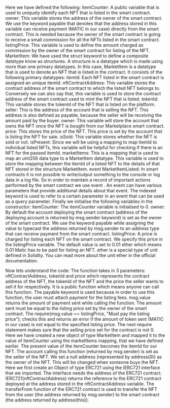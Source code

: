 Here we have defined the following:
itemCounter: A public variable that is used to uniquely identify each NFT that is listed in the smart contract.
owner: This variable stores the address of the owner of the smart contract. We use the keyword payable that denotes that the address stored in this variable can receive payment (MATIC in our case) directly from the smart contract. This is needed because the owner of the smart contract is going to receive a small commission for all the NFTs listed in the smart contract.
listingPrice: This variable is used to define the amount charged as commission by the owner of the smart contract for listing of the NFT.
MarketItem: We have used the struct keyword to define a composite datatype know as structures. A structure is a datatype which is made using more than one primary datatypes. In this case, MarketItem is a datatype that is used to denote an NFT that is listed in the contract. It consists of the following primary datatypes:
itemId: Each NFT listed in the smart contract is assigned an unique itemId.
nftContractAddress: This variable stores the contract address of the smart contract to which the listed NFT belongs to. Conversely we can also say that, this variable is used to store the contract address of the smart contract used to mint the NFT that is listed.
tokenId: This variable stores the tokenId of the NFT that is listed on the platform.
seller: This is the address of the account that is selling the NFT. This address is also defined as payable, because the seller will be receiving the amount paid by the buyer.
owner: This variable will store the account that owns the NFT once the NFT is bought from our Marketplace smart contract.
price: This stores the price of the NFT. This price is set by the account that is listing the NFT for sale.
isSold: This variable stores whether the NFT is sold or not.
isPresent: Since we will be using a mapping to map itemId to individual listed NFTs, this variable will be helpful for checking if there is an NFT for the passed itemId.
marketItems: This is a mapping that is used to map an uint256 data type to a MarketItem datatype. This variable is used to store the mapping between the itemId of a listed NFT to the details of that NFT stored in the structure MarketItem.
event MarketItemListed: In smart contracts it is not possible to write/output something to the console or log data in a log file. So in order to maintain a record of important actions performed by the smart contract we use event .
An event can have various parameters that provide additional details about that event. The indexed keyword is used to refer to a certain parameter in an event that can be used as a query parameter.
Finally we initialise the following variables in the constructor:
itemCounter: The itemCounter variable is initialised to 0.
owner: By default the account deploying the smart contract (address of the deploying account is returned by msg.sender keyword) is set as the owner of the smart contract. We use the keyword payable while assigning the value to typecast the address returned by msg.sender to an address type that can receive payment from the smart contract.
listingPrice: A price is charged for listing each NFT on the smart contract. We specify this price in the listingPrice variable. The default value is set to 0.01 ether which means 0.01 Matic has to be paid for listing an NFT. ether is a special type of unit defined in Solidity. You can read more about the unit ether in the official documentation.

Now lets understand the code:
The function takes in 3 parameters: nftContractAddress, tokenId and price which represents the contract address of the NFT, the tokenId of the NFT and the price the seller wants to sell it for respectively. It is a public function which means anyone can call this function. The payable keyword is used because in order to use this function, the user must attach payment for the listing fees.
msg.value returns the amount of payment sent while calling the function. The amount sent must be equal to the listing price set by the owner of the smart contract. The require(msg.value == listingPrice, "Must pay the listing price"); checks this and returns an error if the amount of token sent (MATIC in our case) is not equal to the specified listing price.
The next require statement makes sure that the selling price set for the contract is not 0.
Here we have created a new object of type MarketItem and mapped it to the value of itemCounter using the marketItems mapping, that we have defined earlier. The present value of the itemCounter becomes the itemId for our NFT. The account calling this function (returned by msg.sender) is set as the seller of the NFT. We set a null address (represented by address(0)) as the owner of the NFT. This will be changed when someone buys the NFT.
Here we first create an Object of type ERC721 using the IERC721 interface that we imported. The interface needs the address of the ERC721 contract. IERC721(nftContractAddress) returns the reference to the ERC721 contract deployed at the address stored in the nftContractAddress variable. The transferFrom function of the ERC721 contract is used to transfer the NFT from the user (the address returned by msg.sender) to the smart contract (the address returned by address(this)).
